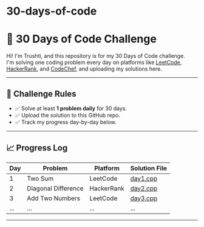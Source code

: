 # 30-days-of-code
# 🧠 30 Days of Code Challenge

Hi! I'm Trushti, and this repository is for my 30 Days of Code challenge.  
I'm solving one coding problem every day on platforms like [LeetCode](https://leetcode.com), [HackerRank](https://hackerrank.com), and [CodeChef](https://codechef.com), and uploading my solutions here.

---

## 📅 Challenge Rules

- ✅ Solve at least **1 problem daily** for 30 days.
- ✅ Upload the solution to this GitHub repo.
- ✅ Track my progress day-by-day below.

---

## 📈 Progress Log

| Day | Problem | Platform | Solution File |
|-----|---------|----------|----------------|
| 1   | Two Sum | LeetCode | [day1.cpp](day1.cpp) |
| 2   | Diagonal Difference | HackerRank | [day2.cpp](day2.cpp) |
| 3   | Add Two Numbers | LeetCode | [day3.cpp](day3.cpp) |
| ... | ...     | ...      | ...            |

---

